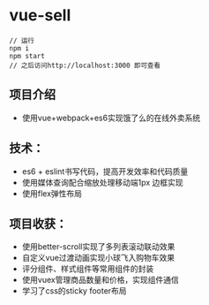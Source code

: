 # vue-sell

```
// 运行
npm i
npm start
// 之后访问http://localhost:3000 即可查看
```

## 项目介绍
  - 使用vue+webpack+es6实现饿了么的在线外卖系统

## 技术：
  - es6 + eslint书写代码，提高开发效率和代码质量
  - 使用媒体查询配合缩放处理移动端1px 边框实现
  - 使用flex弹性布局

## 项目收获：
  - 使用better-scroll实现了多列表滚动联动效果
  - 自定义vue过渡动画实现小球飞入购物车效果
  - 评分组件、样式组件等常用组件的封装
  - 使用vuex管理商品数量和价格，实现组件通信
  - 学习了css的sticky footer布局
